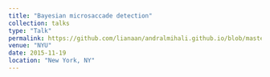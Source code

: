 ```yaml
---
title: "Bayesian microsaccade detection"
collection: talks
type: "Talk"
permalink: https://github.com/lianaan/andralmihali.github.io/blob/master/files/bmd.pdf
venue: "NYU"
date: 2015-11-19
location: "New York, NY"
---
```






